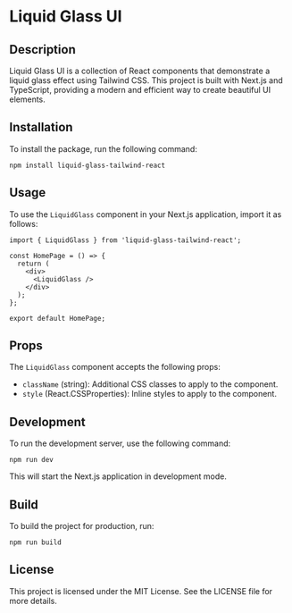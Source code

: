 # Liquid Glass UI

## Description
Liquid Glass UI is a collection of React components that demonstrate a liquid glass effect using Tailwind CSS. This project is built with Next.js and TypeScript, providing a modern and efficient way to create beautiful UI elements.

## Installation

To install the package, run the following command:

```
npm install liquid-glass-tailwind-react
```

## Usage

To use the `LiquidGlass` component in your Next.js application, import it as follows:

```tsx
import { LiquidGlass } from 'liquid-glass-tailwind-react';

const HomePage = () => {
  return (
    <div>
      <LiquidGlass />
    </div>
  );
};

export default HomePage;
```

## Props

The `LiquidGlass` component accepts the following props:

- `className` (string): Additional CSS classes to apply to the component.
- `style` (React.CSSProperties): Inline styles to apply to the component.

## Development

To run the development server, use the following command:

```
npm run dev
```

This will start the Next.js application in development mode.

## Build

To build the project for production, run:

```
npm run build
```

## License

This project is licensed under the MIT License. See the LICENSE file for more details.